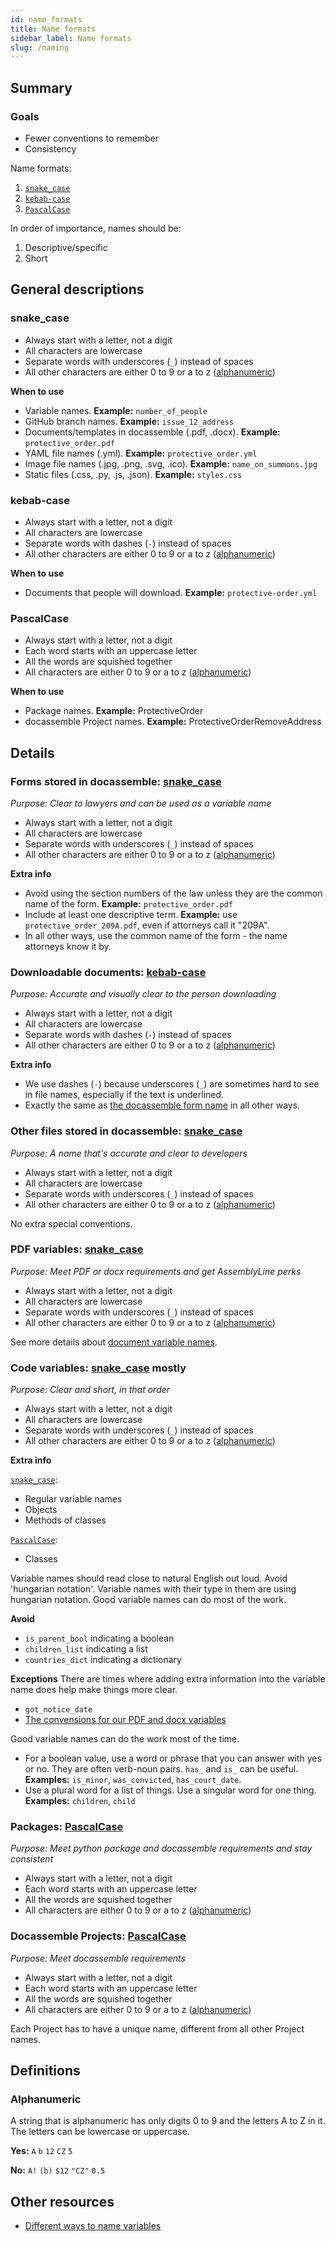 ```yaml
---
id: name_formats
title: Name formats
sidebar_label: Name formats
slug: /naming
---
```


## Summary

### Goals
* Fewer conventions to remember
* Consistency

Name formats:
1. [`snake_case`](#snake_case)
1. [`kebab-case`](#kebab_case)
1. [`PascalCase`](#pascalcase)

In order of importance, names should be:<br/>
1. Descriptive/specific
1. Short


## General descriptions
### snake_case
* Always start with a letter, not a digit
* All characters are lowercase
* Separate words with underscores (`_`) instead of spaces
* All other characters are either 0 to 9 or a to z ([alphanumeric](#alphanumeric))

**When to use**
- Variable names. **Example:** `number_of_people`
- GitHub branch names. **Example:** `issue_12_address`
- Documents/templates in docassemble (.pdf, .docx). **Example:** `protective_order.pdf`
- YAML file names (.yml). **Example:** `protective_order.yml`
- Image file names (.jpg, .png, .svg, .ico). **Example:** `name_on_summons.jpg`
- Static files (.css, .py, .js, .json). **Example:** `styles.css`

### kebab-case
* Always start with a letter, not a digit
* All characters are lowercase
* Separate words with dashes (`-`) instead of spaces
* All other characters are either 0 to 9 or a to z ([alphanumeric](#alphanumeric))

**When to use**
- Documents that people will download. **Example:** `protective-order.yml`

### PascalCase
* Always start with a letter, not a digit
* Each word starts with an uppercase letter
* All the words are squished together
* All characters are either 0 to 9 or a to z ([alphanumeric](#alphanumeric))


**When to use**
- Package names. **Example:** ProtectiveOrder
- docassemble Project names. **Example:** ProtectiveOrderRemoveAddress


## Details
### Forms stored in docassemble: [snake_case](#snake_case)
_Purpose: Clear to lawyers and can be used as a variable name_
* Always start with a letter, not a digit
* All characters are lowercase
* Separate words with underscores (`_`) instead of spaces
* All other characters are either 0 to 9 or a to z ([alphanumeric](#alphanumeric))

**Extra info**
* Avoid using the section numbers of the law unless they are the common name of the form. **Example:** `protective_order.pdf`
* Include at least one descriptive term. **Example:** use `protective_order_209A.pdf`, even if attorneys call it "209A".
* In all other ways, use the common name of the form - the name attorneys know it by.

### Downloadable documents: [kebab-case](#kebab_case)
_Purpose: Accurate and visually clear to the person downloading_
* Always start with a letter, not a digit
* All characters are lowercase
* Separate words with dashes (`-`) instead of spaces
* All other characters are either 0 to 9 or a to z ([alphanumeric](#alphanumeric))

**Extra info**
* We use dashes (`-`) because underscores (`_`) are sometimes hard to see in file names, especially if the text is underlined.
* Exactly the same as [the docassemble form name](#forms_stored_in_docassemble_snake_case) in all other ways.

### Other files stored in docassemble: [snake_case](#snake_case)
_Purpose: A name that's accurate and clear to developers_
* Always start with a letter, not a digit
* All characters are lowercase
* Separate words with underscores (`_`) instead of spaces
* All other characters are either 0 to 9 or a to z ([alphanumeric](#alphanumeric))

No extra special conventions.

### PDF variables:  [snake_case](#snake_case)
_Purpose: Meet PDF or docx requirements and get AssemblyLine perks_
* Always start with a letter, not a digit
* All characters are lowercase
* Separate words with underscores (`_`) instead of spaces
* All other characters are either 0 to 9 or a to z ([alphanumeric](#alphanumeric))

See more details about [document variable names](document_variables).

### Code variables: [snake_case](#snake_case) mostly
_Purpose: Clear and short, in that order_
* Always start with a letter, not a digit
* All characters are lowercase
* Separate words with underscores (`_`) instead of spaces
* All other characters are either 0 to 9 or a to z ([alphanumeric](#alphanumeric))

**Extra info**

[`snake_case`](#snake_case):
- Regular variable names
- Objects
- Methods of classes

[`PascalCase`](#pascalcase):
- Classes

Variable names should read close to natural English out loud. Avoid 'hungarian notation'. Variable names with their type in them are using hungarian notation. Good variable names can do most of the work.

**Avoid**
- `is_parent_bool` indicating a boolean
- `children_list` indicating a list
- `countries_dict` indicating a dictionary

**Exceptions**
There are times where adding extra information into the variable name does help make things more clear.
- `got_notice_date`
- [The convensions for our PDF and docx variables](document_variables)

Good variable names can do the work most of the time.
- For a boolean value, use a word or phrase that you can answer with yes or no. They are often verb-noun pairs. `has_` and `is_` can be useful. **Examples:** `is_minor`, `was_convicted`, `has_court_date`.
- Use a plural word for a list of things. Use a singular word for one thing. **Examples:** `children`, `child`
<!-- TODO: Add link to guidance on naming variables -->


### Packages: [PascalCase](#pascalcase)
_Purpose: Meet python package and docassemble requirements and stay consistent_
* Always start with a letter, not a digit
* Each word starts with an uppercase letter
* All the words are squished together
* All characters are either 0 to 9 or a to z ([alphanumeric](#alphanumeric))

### Docassemble Projects: [PascalCase](#pascalcase)
_Purpose: Meet docassemble requirements_
* Always start with a letter, not a digit
* Each word starts with an uppercase letter
* All the words are squished together
* All characters are either 0 to 9 or a to z ([alphanumeric](#alphanumeric))

Each Project has to have a unique name, different from all other Project names.


## Definitions

### Alphanumeric
A string that is alphanumeric has only digits 0 to 9 and the letters A to Z in it. The letters can be lowercase or uppercase.

**Yes:** `A` `b` `12` `CZ` `5`

**No:** `A!` `(b)` `$12` `"CZ"` `0.5` 


## Other resources
* [Different ways to name variables](https://en.wikipedia.org/wiki/Naming_convention_%28programming%29#Examples_of_multiple-word_identifier_formats)
